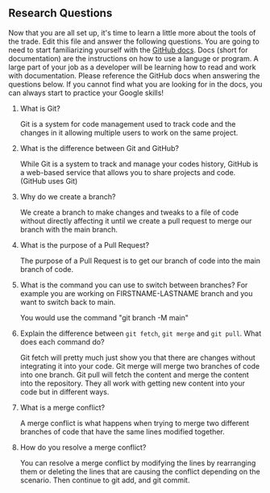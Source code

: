 ## Research Questions 

Now that you are all set up, it's time to learn a little more about the tools of the trade. Edit this file and answer the following questions. You are going to need to start familiarizing yourself with the [GitHub docs](https://docs.github.com/en). Docs (short for documentation) are the instructions on how to use a languge or program. A large part of your job as a developer will be learning how to read and work with documentation. Please reference the GitHub docs when answering the questions below. If you cannot find what you are looking for in the docs, you can always start to practice your Google skills!

1. What is Git?

	Git is a system for code management used to track code and the changes in it 
	allowing multiple users to work on the same project.

2. What is the difference between Git and GitHub?

	While Git is a system to track and manage your codes history, GitHub is a web-based service 
	that allows you to share projects and code. (GitHub uses Git)

3. Why do we create a branch? 

	We create a branch to make changes and tweaks to a file of code without directly affecting 
	it until we create a pull request to merge our branch with the main branch.

4. What is the purpose of a Pull Request?

	The purpose of a Pull Request is to get our branch of code into the main branch of 
	code. 

5. What is the command you can use to switch between branches? For example you are working on FIRSTNAME-LASTNAME branch and you want to switch back to main.

	You would use the command "git branch -M main"

6. Explain the difference between `git fetch`, `git merge` and `git pull`. What does each command do?

	Git fetch will pretty much just show you that there are changes without integrating it into 
	your code.
	Git merge will merge two branches of code into one branch.
	Git pull will fetch the content and merge the content into the repository. 
	They all work with getting new content into your code but in different ways.

7. What is a merge conflict?

	A merge conflict is what happens when trying to merge two different 
	branches of code that have the same lines modified together. 

8. How do you resolve a merge conflict?

	You can resolve a merge conflict by modifying the lines by rearranging them or deleting the 
	lines that are causing the conflict depending on the scenario. Then continue to git add, 
	and git commit.
